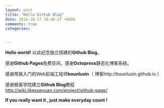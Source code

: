 ```yaml
---
layout: post
title: "Hello Github Blog"
date: 2016-10-17 19:48:27 +0800
comments: true
categories: 


---
```


**Hello world!**
以此纪念独立搭建的**Github Blog**。

感谢**Github Pages**免费空间，感谢**Octopress**静态化博客系统。

感谢带我入门的Web前端工程师**bounlusin**（ 博客http://bounlusin.github.io ）

感谢极客学院建立**Github Blog**教程 http://wiki.jikexueyuan.com/project/github-page/

**If you really want it , just make everyday count !**





